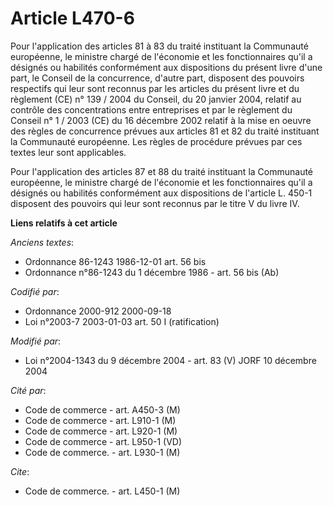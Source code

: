 # Article L470-6

Pour l'application des articles 81 à 83 du traité instituant la Communauté européenne, le ministre chargé de l'économie et
les fonctionnaires qu'il a désignés ou habilités conformément aux dispositions du présent livre d'une part, le Conseil de la
concurrence, d'autre part, disposent des pouvoirs respectifs qui leur sont reconnus par les articles du présent livre et du
règlement (CE) n° 139 / 2004 du Conseil, du 20 janvier 2004, relatif au contrôle des concentrations entre entreprises et par
le règlement du Conseil n° 1 / 2003 (CE) du 16 décembre 2002 relatif à la mise en oeuvre des règles de concurrence prévues
aux articles 81 et 82 du traité instituant la Communauté européenne. Les règles de procédure prévues par ces textes leur sont
applicables. 

Pour l'application des articles 87 et 88 du traité instituant la Communauté européenne, le ministre chargé de l'économie et
les fonctionnaires qu'il a désignés ou habilités conformément aux dispositions de l'article L. 450-1 disposent des pouvoirs
qui leur sont reconnus par le titre V du livre IV.

**Liens relatifs à cet article**

_Anciens textes_:

  - Ordonnance 86-1243 1986-12-01 art. 56 bis
  - Ordonnance n°86-1243 du 1 décembre 1986 - art. 56 bis (Ab)

_Codifié par_:

  - Ordonnance 2000-912 2000-09-18
  - Loi n°2003-7 2003-01-03 art. 50 I (ratification)

_Modifié par_:

  - Loi n°2004-1343 du 9 décembre 2004 - art. 83 (V) JORF 10 décembre 2004

_Cité par_:

  - Code de commerce - art. A450-3 (M)
  - Code de commerce - art. L910-1 (M)
  - Code de commerce - art. L920-1 (M)
  - Code de commerce - art. L950-1 (VD)
  - Code de commerce. - art. L930-1 (M)

_Cite_:

  - Code de commerce. - art. L450-1 (M)
